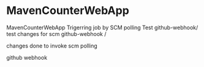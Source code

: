 # MavenCounterWebApp
MavenCounterWebApp
Trigerring job by SCM polling Test
github-webhook/
test changes for scm
github-webhook /

changes done to invoke scm polling

github webhook



